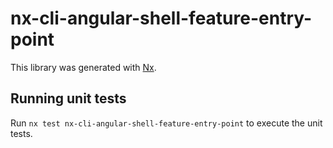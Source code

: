 # nx-cli-angular-shell-feature-entry-point

This library was generated with [Nx](https://nx.dev).

## Running unit tests

Run `nx test nx-cli-angular-shell-feature-entry-point` to execute the unit tests.
